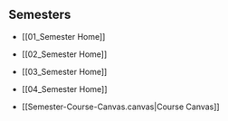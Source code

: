 ## Semesters
- [[01_Semester Home]]
- [[02_Semester Home]]
- [[03_Semester Home]]
- [[04_Semester Home]]

- [[Semester-Course-Canvas.canvas|Course Canvas]]